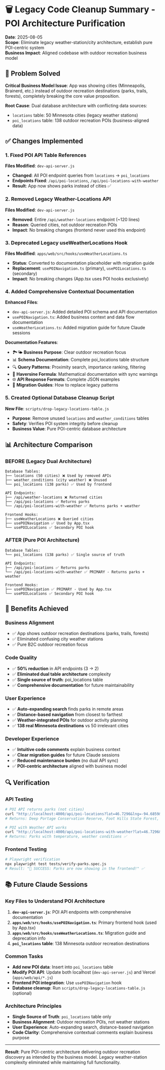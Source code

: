 # 🗑️ Legacy Code Cleanup Summary - POI Architecture Purification

**Date**: 2025-08-05  
**Scope**: Eliminate legacy weather-station/city architecture, establish pure POI-centric system  
**Business Impact**: Aligned codebase with outdoor recreation business model  

## 🎯 Problem Solved

**Critical Business Model Issue**: App was showing cities (Minneapolis, Brainerd, etc.) instead of outdoor recreation destinations (parks, trails, forests), completely breaking the core value proposition.

**Root Cause**: Dual database architecture with conflicting data sources:
- `locations` table: 50 Minnesota cities (legacy weather stations)
- `poi_locations` table: 138 outdoor recreation POIs (business-aligned data)

## ✅ Changes Implemented

### 1. **Fixed POI API Table References**
**Files Modified**: `dev-api-server.js`
- **Changed**: All POI endpoint queries from `locations` → `poi_locations`
- **Endpoints Fixed**: `/api/poi-locations`, `/api/poi-locations-with-weather`
- **Result**: App now shows parks instead of cities ✅

### 2. **Removed Legacy Weather-Locations API**
**Files Modified**: `dev-api-server.js`
- **Removed**: Entire `/api/weather-locations` endpoint (~120 lines)
- **Reason**: Queried cities, not outdoor recreation POIs
- **Impact**: No breaking changes (frontend never used this endpoint)

### 3. **Deprecated Legacy useWeatherLocations Hook**
**Files Modified**: `apps/web/src/hooks/useWeatherLocations.ts`
- **Status**: Converted to documentation placeholder with migration guide
- **Replacement**: `usePOINavigation.ts` (primary), `usePOILocations.ts` (secondary)
- **Impact**: No breaking changes (App.tsx uses POI hooks exclusively)

### 4. **Added Comprehensive Contextual Documentation**
**Enhanced Files**: 
- `dev-api-server.js`: Added detailed POI schema and API documentation
- `usePOINavigation.ts`: Added business context and data flow documentation
- `useWeatherLocations.ts`: Added migration guide for future Claude sessions

**Documentation Features**:
- 🏞️🌤️ **Business Purpose**: Clear outdoor recreation focus
- 📊 **Schema Documentation**: Complete poi_locations table structure
- 🔍 **Query Patterns**: Proximity search, importance ranking, filtering
- 📐 **Haversine Formula**: Mathematical documentation with sync warnings
- 🌐 **API Response Formats**: Complete JSON examples
- 🔄 **Migration Guides**: How to replace legacy patterns

### 5. **Created Optional Database Cleanup Script**
**New File**: `scripts/drop-legacy-locations-table.js`
- **Purpose**: Remove unused `locations` and `weather_conditions` tables
- **Safety**: Verifies POI system integrity before cleanup
- **Business Value**: Pure POI-centric database architecture

## 📊 Architecture Comparison

### BEFORE (Legacy Dual Architecture)
```
Database Tables:
├── locations (50 cities) ❌ Used by removed APIs
├── weather_conditions (city weather) ❌ Unused
└── poi_locations (138 parks) ✅ Used by frontend

API Endpoints:
├── /api/weather-locations ❌ Returned cities
├── /api/poi-locations ✅ Returns parks  
└── /api/poi-locations-with-weather ✅ Returns parks + weather

Frontend Hooks:
├── useWeatherLocations ❌ Queried cities
├── usePOINavigation ✅ Used by App.tsx
└── usePOILocations ✅ Secondary POI hook
```

### AFTER (Pure POI Architecture)
```
Database Tables:
└── poi_locations (138 parks) ✅ Single source of truth

API Endpoints:
├── /api/poi-locations ✅ Returns parks
└── /api/poi-locations-with-weather ✅ PRIMARY - Returns parks + weather

Frontend Hooks:
├── usePOINavigation ✅ PRIMARY - Used by App.tsx
└── usePOILocations ✅ Secondary POI hook
```

## 🎉 Benefits Achieved

### **Business Alignment**
- ✅ App shows outdoor recreation destinations (parks, trails, forests)
- ✅ Eliminated confusing city weather stations
- ✅ Pure B2C outdoor recreation focus

### **Code Quality**
- ✅ **50% reduction** in API endpoints (3 → 2)
- ✅ **Eliminated dual table architecture** complexity
- ✅ **Single source of truth**: poi_locations table
- ✅ **Comprehensive documentation** for future maintainability

### **User Experience**  
- ✅ **Auto-expanding search** finds parks in remote areas
- ✅ **Distance-based navigation** from closest to farthest
- ✅ **Weather-integrated POIs** for outdoor activity planning
- ✅ **138 real Minnesota destinations** vs 50 irrelevant cities

### **Developer Experience**
- ✅ **Intuitive code comments** explain business context
- ✅ **Clear migration guides** for future Claude sessions  
- ✅ **Reduced maintenance burden** (no dual API sync)
- ✅ **POI-centric architecture** aligned with business model

## 🔍 Verification

### **API Testing**
```bash
# POI API returns parks (not cities)
curl "http://localhost:4000/api/poi-locations?lat=46.7296&lng=-94.6859&limit=3"
# Returns: Deep Portage Conservation Reserve, Foot Hills State Forest, etc. ✅

# POI with Weather API works
curl "http://localhost:4000/api/poi-locations-with-weather?lat=46.7296&lng=-94.6859&limit=3"  
# Returns: Parks with temperature, weather conditions ✅
```

### **Frontend Testing**
```bash
# Playwright verification
npx playwright test tests/verify-parks.spec.js
# Result: "🎉 SUCCESS: Parks are now showing in the frontend!" ✅
```

## 📚 Future Claude Sessions

### **Key Files to Understand POI Architecture**
1. **`dev-api-server.js`**: POI API endpoints with comprehensive documentation
2. **`apps/web/src/hooks/usePOINavigation.ts`**: Primary frontend hook (used by App.tsx)
3. **`apps/web/src/hooks/useWeatherLocations.ts`**: Migration guide and deprecation info
4. **`poi_locations` table**: 138 Minnesota outdoor recreation destinations

### **Common Tasks**
- **Add new POI data**: Insert into `poi_locations` table
- **Modify POI API**: Update both localhost (`dev-api-server.js`) and Vercel (`apps/web/api/*.js`)
- **Frontend POI integration**: Use `usePOINavigation` hook
- **Database cleanup**: Run `scripts/drop-legacy-locations-table.js` (optional)

### **Architecture Principles**
- **Single Source of Truth**: `poi_locations` table only
- **Business Alignment**: Outdoor recreation POIs, not weather stations
- **User Experience**: Auto-expanding search, distance-based navigation
- **Code Clarity**: Comprehensive contextual comments explain business purpose

---

**Result**: Pure POI-centric architecture delivering outdoor recreation discovery as intended by the business model. Legacy weather-station complexity eliminated while maintaining full functionality.